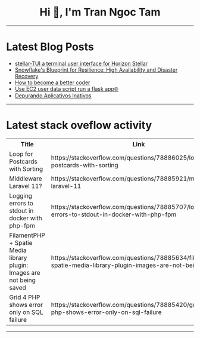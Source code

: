 <h1 align="center">Hi 👋, I'm Tran Ngoc Tam</h1>

---

# Latest Blog Posts 
<!-- BLOG-POST-LIST:START -->
- [stellar-TUI a terminal user interface for Horizon Stellar](https://dev.to/cirqueira/stellar-tui-a-terminal-user-interface-for-horizon-stellar-11l1)
- [Snowflake&#39;s Blueprint for Resilience: High Availability and Disaster Recovery](https://dev.to/digitalchemist/snowflakes-blueprint-for-resilience-high-availability-and-disaster-recovery-5h8k)
- [How to become a better coder](https://dev.to/mosininamdar/how-to-become-a-better-coder-b97)
- [Use EC2 user data script run a flask app🌐](https://dev.to/jj_tse0405/use-user-data-script-run-a-flask-app-im3)
- [Depurando Aplicativos Inativos](https://dev.to/flounder4130/depurando-aplicativos-inativos-20o0)
<!-- BLOG-POST-LIST:END -->

---

# Latest stack oveflow activity
<table>
  <tr><th>Title</th><th>Link</th></tr>
  <!-- STACKOVERFLOW:START --><tr><td>Loop for Postcards with Sorting</td><td>https://stackoverflow.com/questions/78886025/loop-for-postcards-with-sorting</td></tr><tr><td>Middleware Laravel 11?</td><td>https://stackoverflow.com/questions/78885921/middleware-laravel-11</td></tr><tr><td>Logging errors to stdout in docker with php-fpm</td><td>https://stackoverflow.com/questions/78885707/logging-errors-to-stdout-in-docker-with-php-fpm</td></tr><tr><td>FilamentPHP + Spatie Media library plugin: Images are not being saved</td><td>https://stackoverflow.com/questions/78885634/filamentphp-spatie-media-library-plugin-images-are-not-being-saved</td></tr><tr><td>Grid 4 PHP shows error only on SQL failure</td><td>https://stackoverflow.com/questions/78885420/grid-4-php-shows-error-only-on-sql-failure</td></tr><!-- STACKOVERFLOW:END -->
</table>

---


